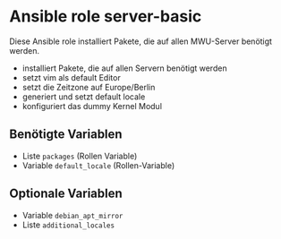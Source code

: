 # Ansible role server-basic

Diese Ansible role installiert Pakete, die auf allen MWU-Server benötigt werden.

- installiert Pakete, die auf allen Servern benötigt werden
- setzt vim als default Editor
- setzt die Zeitzone auf Europe/Berlin
- generiert und setzt default locale
- konfiguriert das dummy Kernel Modul

## Benötigte Variablen

- Liste `packages` (Rollen Variable)
- Variable `default_locale` (Rollen-Variable)

## Optionale Variablen

- Variable `debian_apt_mirror`
- Liste `additional_locales`
